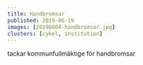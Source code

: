 ```yaml
---
title: Handbromsar
published: 2019-06-19
images: [20190604-handbromsar.jpg]
clusters: [cykel, institution]
---
```


tackar kommunfullmäktige för handbromsar
